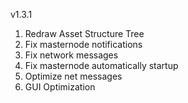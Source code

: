v1.3.1

1. Redraw Asset Structure Tree
2. Fix masternode notifications
3. Fix network messages
4. Fix masternode automatically startup
5. Optimize net messages
6. GUI Optimization
